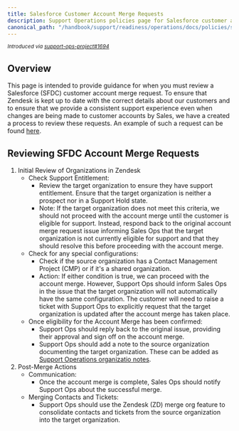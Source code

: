 ```yaml
---
title: Salesforce Customer Account Merge Requests
description: Support Operations policies page for Salesforce customer account merge requests
canonical_path: "/handbook/support/readiness/operations/docs/policies/salesforce_customer_account_merge_requests"
---
```


<sup>*Introduced via [support-ops-project#1694](https://gitlab.com/gitlab-com/support/support-ops/support-ops-project/-/issues/1694)*</sup>

## Overview

This page is intended to provide guidance for when you must review a Salesforce (SFDC) customer account merge request. To ensure that Zendesk is kept up to date with the correct details about our customers and to ensure that we provide a consistent support experience even when changes are being made to customer accounts by Sales, we have a created a process to review these requests. An example of such a request can be found [here](https://gitlab.com/gitlab-com/sales-team/field-operations/sales-operations/-/issues/4026).

## Reviewing SFDC Account Merge Requests

1. Initial Review of Organizations in Zendesk
    - Check Support Entitlement:
        - Review the target organization to ensure they have support entitlement. Ensure that the target organization is neither a prospect nor in a Support Hold state.
        - Note: If the target organization does not meet this criteria, we should not proceed with the account merge until the customer is eligible for support. Instead, respond back to the original account merge request issue informing Sales Ops that the target organization is not currently eligible for support and that they should resolve this before proceeding with the account merge.
    - Check for any special configurations:
        - Check if the source organization has a Contact Management Project (CMP) or if it's a shared organization.
        - Action: If either condition is true, we can proceed with the account merge. However, Support Ops should inform Sales Ops in the issue that the target organization will not automatically have the same configuration. The customer will need to raise a ticket with Support Ops to explicitly request that the target organization is updated after the account merge has taken place.
    - Once eligibility for the Account Merge has been confirmed:
        - Support Ops should reply back to the original issue, providing their approval and sign off on the account merge.
        - Support Ops should add a note to the source organization documenting the target organization. These can be added as [Support Operations organizatio notes](/handbook/support/readiness/operations/docs/zendesk/organizations/#organization-notes-for-zendesk-global).
2. Post-Merge Actions
    - Communication:
        - Once the account merge is complete, Sales Ops should notify Support Ops about the successful merge.
    - Merging Contacts and Tickets:
        - Support Ops should use the Zendesk (ZD) merge org feature to consolidate contacts and tickets from the source organization into the target organization.
